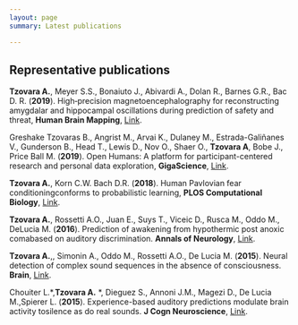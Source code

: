 ```yaml
---
layout: page
summary: Latest publications

---
```


## Representative publications

**Tzovara A.**, Meyer S.S., Bonaiuto J., Abivardi A., Dolan R., Barnes G.R., Bac D. R. (**2019**). High‐precision magnetoencephalography for reconstructing amygdalar and hippocampal oscillations during prediction of safety and threat, **Human Brain Mapping**, [Link](https://onlinelibrary.wiley.com/doi/full/10.1002/hbm.24689).

Greshake Tzovaras B., Angrist M., Arvai K., Dulaney M., Estrada-Galiñanes V., Gunderson B., Head T., Lewis D., Nov O., Shaer O., **Tzovara A**, Bobe J., Price Ball M. (**2019**). Open Humans: A platform for participant-centered research and personal data exploration, **GigaScience**, [Link](https://academic.oup.com/gigascience/article/8/6/giz076/5523201).

**Tzovara A.**, Korn C.W. Bach D.R. (**2018**). Human Pavlovian fear conditioningconforms to probabilistic learning, **PLOS Computational Biology**, [Link](https://journals.plos.org/ploscompbiol/article?id=10.1371/journal.pcbi.1006243).

**Tzovara A.**, Rossetti A.O., Juan E., Suys T., Viceic D., Rusca M., Oddo M., DeLucia M. (**2016**). Prediction of awakening from hypothermic post anoxic comabased on auditory discrimination. **Annals of Neurology**, [Link](https://onlinelibrary.wiley.com/doi/full/10.1002/ana.24622).

**Tzovara A.**,, Simonin A., Oddo M., Rossetti A.O., De Lucia M. (**2015**). Neural detection of complex sound sequences in the absence of consciousness. **Brain**, [Link](https://academic.oup.com/brain/article-lookup/doi/10.1093/brain/awv041).

Chouiter L.*,**Tzovara A.** *, Dieguez S., Annoni J.M., Magezi D., De Lucia M.,Spierer L. (**2015**). Experience-based auditory predictions modulate brain activity tosilence as do real sounds. **J Cogn Neuroscience**, [Link](https://www.mitpressjournals.org/doi/full/10.1162/jocn_a_00835).
